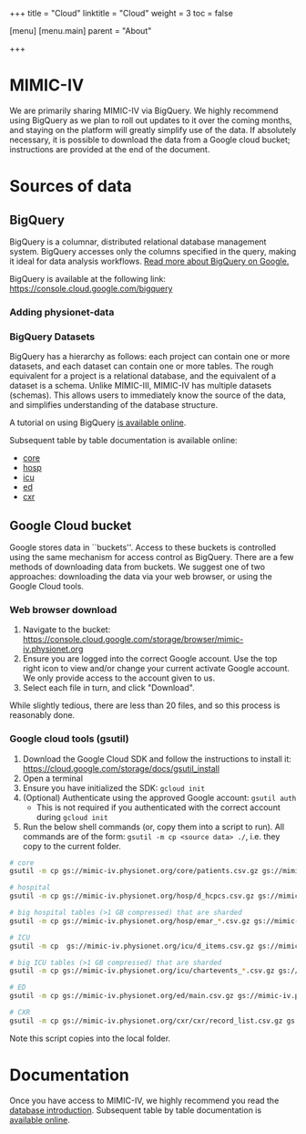 +++
title = "Cloud"
linktitle = "Cloud"
weight = 3
toc = false

[menu]
  [menu.main]
    parent = "About"

+++

# MIMIC-IV

We are primarily sharing MIMIC-IV via BigQuery. We highly recommend using BigQuery as we plan to roll out updates to it over the coming months, and staying on the platform will greatly simplify use of the data. If absolutely necessary, it is possible to download the data from a Google cloud bucket; instructions are provided at the end of the document.

# Sources of data

## BigQuery

BigQuery is a columnar, distributed relational database management system. BigQuery accesses only the columns specified in the query, making it ideal for data analysis workflows. [Read more about BigQuery on Google.](https://cloud.google.com/bigquery/)

BigQuery is available at the following link: https://console.cloud.google.com/bigquery

### Adding physionet-data

### BigQuery Datasets

BigQuery has a hierarchy as follows: each project can contain one or more datasets, and each dataset can contain one or more tables. The rough equivalent for a project is a relational database, and the equivalent of a dataset is a schema. Unlike MIMIC-III, MIMIC-IV has multiple datasets (schemas). This allows users to immediately know the source of the data, and simplifies understanding of the database structure.

A tutorial on using BigQuery [is available online](/about/bigquery).

<!--
Once you have access to MIMIC-IV, we highly recommend you read the [database introduction](/mimic-iv). 
-->

Subsequent table by table documentation is available online:

* [core](/datasets/core)
* [hosp](/datasets/hosp)
* [icu](/datasets/icu)
* [ed](/datasets/ed)
* [cxr](/datasets/cxr)

## Google Cloud bucket

Google stores data in ``buckets''. Access to these buckets is controlled using the same mechanism for access control as BigQuery. There are a few methods of downloading data from buckets. We suggest one of two approaches: downloading the data via your web browser, or using the Google Cloud tools.

### Web browser download

1. Navigate to the bucket: https://console.cloud.google.com/storage/browser/mimic-iv.physionet.org
2. Ensure you are logged into the correct Google account. Use the top right icon to view and/or change your current activate Google account. We only provide access to the account given to us.
3. Select each file in turn, and click "Download".

While slightly tedious, there are less than 20 files, and so this process is reasonably done.

### Google cloud tools (gsutil)

1. Download the Google Cloud SDK and follow the instructions to install it: https://cloud.google.com/storage/docs/gsutil_install
2. Open a terminal
3. Ensure you have initialized the SDK: `gcloud init`
4. (Optional) Authenticate using the approved Google account: `gsutil auth`
    * This is not required if you authenticated with the correct account during `gcloud init`
5. Run the below shell commands (or, copy them into a script to run). All commands are of the form: `gsutil -m cp <source data> ./`, i.e. they copy to the current folder.

```sh
# core
gsutil -m cp gs://mimic-iv.physionet.org/core/patients.csv.gz gs://mimic-iv.physionet.org/core/admissions.csv.gz gs://mimic-iv.physionet.org/core/stays.csv.gz gs://mimic-iv.physionet.org/core/services.csv.gz ./

# hospital
gsutil -m cp gs://mimic-iv.physionet.org/hosp/d_hcpcs.csv.gz gs://mimic-iv.physionet.org/hosp/d_icd_diagnoses.csv.gz gs://mimic-iv.physionet.org/hosp/d_icd_procedures.csv.gz gs://mimic-iv.physionet.org/hosp/d_labitems.csv.gz gs://mimic-iv.physionet.org/hosp/d_micro.csv.gz gs://mimic-iv.physionet.org/hosp/diagnoses_icd.csv.gz gs://mimic-iv.physionet.org/hosp/drgcodes.csv.gz gs://mimic-iv.physionet.org/hosp/hcpcsevents.csv.gz gs://mimic-iv.physionet.org/hosp/microbiologyevents.csv.gz gs://mimic-iv.physionet.org/hosp/procedures_icd.csv.gz ./

# big hospital tables (>1 GB compressed) that are sharded
gsutil -m cp gs://mimic-iv.physionet.org/hosp/emar_*.csv.gz gs://mimic-iv.physionet.org/hosp/emar_detail_*.csv.gz gs://mimic-iv.physionet.org/hosp/labevents_*.csv.gz ./

# ICU
gsutil -m cp  gs://mimic-iv.physionet.org/icu/d_items.csv.gz gs://mimic-iv.physionet.org/icu/datetimeevents.csv.gz gs://mimic-iv.physionet.org/icu/icustays.csv.gz  gs://mimic-iv.physionet.org/icu/outputevents.csv.gz gs://mimic-iv.physionet.org/icu/procedureevents.csv.gz ./

# big ICU tables (>1 GB compressed) that are sharded
gsutil -m cp gs://mimic-iv.physionet.org/icu/chartevents_*.csv.gz gs://mimic-iv.physionet.org/icu/inputevents_*.csv.gz ./

# ED
gsutil -m cp gs://mimic-iv.physionet.org/ed/main.csv.gz gs://mimic-iv.physionet.org/ed/medrecon.csv.gz gs://mimic-iv.physionet.org/ed/pyxis.csv.gz gs://mimic-iv.physionet.org/ed/triage.csv.gz gs://mimic-iv.physionet.org/ed/vitalsign.csv.gz gs://mimic-iv.physionet.org/ed/vitalsign_hl7.csv.gz ./

# CXR
gsutil -m cp gs://mimic-iv.physionet.org/cxr/cxr/record_list.csv.gz gs://mimic-iv.physionet.org/cxr/cxr/study_list.csv.gz ./
```

Note this script copies into the local folder.

# Documentation

Once you have access to MIMIC-IV, we highly recommend you read the [database introduction](/mimic-iv). Subsequent table by table documentation is [available online](/tables/overview.md).
